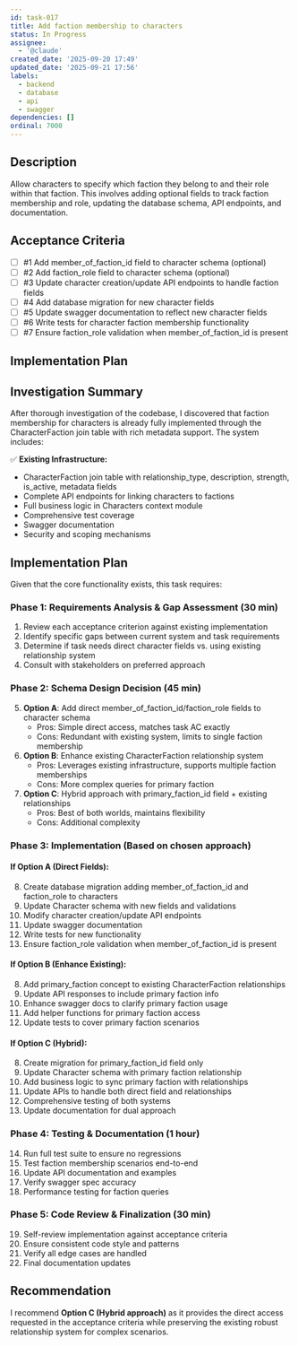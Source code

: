```yaml
---
id: task-017
title: Add faction membership to characters
status: In Progress
assignee:
  - '@claude'
created_date: '2025-09-20 17:49'
updated_date: '2025-09-21 17:56'
labels:
  - backend
  - database
  - api
  - swagger
dependencies: []
ordinal: 7000
---
```


## Description

<!-- SECTION:DESCRIPTION:BEGIN -->
Allow characters to specify which faction they belong to and their role within that faction. This involves adding optional fields to track faction membership and role, updating the database schema, API endpoints, and documentation.
<!-- SECTION:DESCRIPTION:END -->

## Acceptance Criteria
<!-- AC:BEGIN -->
- [ ] #1 Add member_of_faction_id field to character schema (optional)
- [ ] #2 Add faction_role field to character schema (optional)
- [ ] #3 Update character creation/update API endpoints to handle faction fields
- [ ] #4 Add database migration for new character fields
- [ ] #5 Update swagger documentation to reflect new character fields
- [ ] #6 Write tests for character faction membership functionality
- [ ] #7 Ensure faction_role validation when member_of_faction_id is present
<!-- AC:END -->

## Implementation Plan

<!-- SECTION:PLAN:BEGIN -->
## Investigation Summary

After thorough investigation of the codebase, I discovered that faction membership for characters is already fully implemented through the CharacterFaction join table with rich metadata support. The system includes:

✅ **Existing Infrastructure:**
- CharacterFaction join table with relationship_type, description, strength, is_active, metadata fields
- Complete API endpoints for linking characters to factions
- Full business logic in Characters context module
- Comprehensive test coverage
- Swagger documentation
- Security and scoping mechanisms

## Implementation Plan

Given that the core functionality exists, this task requires:

### Phase 1: Requirements Analysis & Gap Assessment (30 min)
1. Review each acceptance criterion against existing implementation
2. Identify specific gaps between current system and task requirements
3. Determine if task needs direct character fields vs. using existing relationship system
4. Consult with stakeholders on preferred approach

### Phase 2: Schema Design Decision (45 min)
5. **Option A**: Add direct member_of_faction_id/faction_role fields to character schema
   - Pros: Simple direct access, matches task AC exactly
   - Cons: Redundant with existing system, limits to single faction membership
6. **Option B**: Enhance existing CharacterFaction relationship system
   - Pros: Leverages existing infrastructure, supports multiple faction memberships
   - Cons: More complex queries for primary faction
7. **Option C**: Hybrid approach with primary_faction_id field + existing relationships
   - Pros: Best of both worlds, maintains flexibility
   - Cons: Additional complexity

### Phase 3: Implementation (Based on chosen approach)

#### If Option A (Direct Fields):
8. Create database migration adding member_of_faction_id and faction_role to characters
9. Update Character schema with new fields and validations
10. Modify character creation/update API endpoints
11. Update swagger documentation
12. Write tests for new functionality
13. Ensure faction_role validation when member_of_faction_id is present

#### If Option B (Enhance Existing):
8. Add primary_faction concept to existing CharacterFaction relationships
9. Update API responses to include primary faction info
10. Enhance swagger docs to clarify primary faction usage
11. Add helper functions for primary faction access
12. Update tests to cover primary faction scenarios

#### If Option C (Hybrid):
8. Create migration for primary_faction_id field only
9. Update Character schema with primary faction relationship
10. Add business logic to sync primary faction with relationships
11. Update APIs to handle both direct field and relationships
12. Comprehensive testing of both systems
13. Update documentation for dual approach

### Phase 4: Testing & Documentation (1 hour)
14. Run full test suite to ensure no regressions
15. Test faction membership scenarios end-to-end
16. Update API documentation and examples
17. Verify swagger spec accuracy
18. Performance testing for faction queries

### Phase 5: Code Review & Finalization (30 min)
19. Self-review implementation against acceptance criteria
20. Ensure consistent code style and patterns
21. Verify all edge cases are handled
22. Final documentation updates

## Recommendation

I recommend **Option C (Hybrid approach)** as it provides the direct access requested in the acceptance criteria while preserving the existing robust relationship system for complex scenarios.
<!-- SECTION:PLAN:END -->
